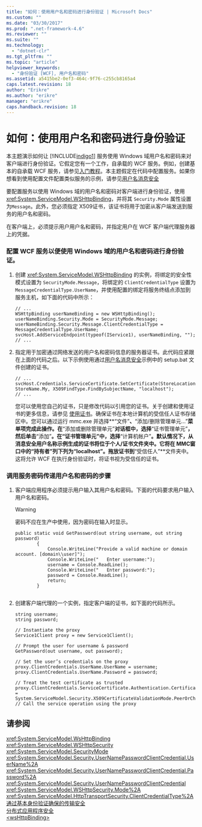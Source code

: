 ```yaml
---
title: "如何：使用用户名和密码进行身份验证 | Microsoft Docs"
ms.custom: ""
ms.date: "03/30/2017"
ms.prod: ".net-framework-4.6"
ms.reviewer: ""
ms.suite: ""
ms.technology: 
  - "dotnet-clr"
ms.tgt_pltfrm: ""
ms.topic: "article"
helpviewer_keywords: 
  - "身份验证 [WCF], 用户名和密码"
ms.assetid: a5415be2-0ef3-464c-9f76-c255cb8165a4
caps.latest.revision: 18
author: "Erikre"
ms.author: "erikre"
manager: "erikre"
caps.handback.revision: 18
---
```

# 如何：使用用户名和密码进行身份验证
本主题演示如何让 [!INCLUDE[indigo1](../../../../includes/indigo1-md.md)] 服务使用 Windows 域用户名和密码来对客户端进行身份验证。它假定您有一个工作，自承载的 WCF 服务。例如，创建基本的自承载 WCF 服务，请参见[入门教程](../../../../docs/framework/wcf/getting-started-tutorial.md)。本主题假定在代码中配置服务。如果你想看到使用配置文件配置类似服务的示例，请参见[用户名消息安全](../../../../docs/framework/wcf/samples/message-security-user-name.md)  
  
 要配置服务以使用 Windows 域的用户名和密码对客户端进行身份验证，使用 <xref:System.ServiceModel.WSHttpBinding>，并将其 `Security.Mode` 属性设置为`Message`。此外，您必须指定 X509证书，该证书将用于加密从客户端发送到服务的用户名和密码。  
  
 在客户端上，必须提示用户用户名和密码，并指定用户在 WCF 客户端代理服务器上的凭据。  
  
### 配置 WCF 服务以便使用 Windows 域的用户名和密码进行身份验证。  
  
1.  创建 <xref:System.ServiceModel.WSHttpBinding> 的实例，将绑定的安全性模式设置为 `SecurityMode.Message`，将绑定的 `ClientCredentialType` 设置为 `MessageCredentialType.UserName`，并使用配置的绑定将服务终结点添加到服务主机，如下面的代码中所示：  
  
    ```  
    // ...  
    WSHttpBinding userNameBinding = new WSHttpBinding();  
    userNameBinding.Security.Mode = SecurityMode.Message;  
    userNameBinding.Security.Message.ClientCredentialType = MessageCredentialType.UserName;  
    svcHost.AddServiceEndpoint(typeof(IService1), userNameBinding, "");  
    // ...  
    ```  
  
2.  指定用于加密通过网络发送的用户名和密码信息的服务器证书。此代码应紧跟在上面的代码之后。以下示例使用通过[用户名消息安全](../../../../docs/framework/wcf/samples/message-security-user-name.md)示例中的 setup.bat 文件创建的证书。  
  
    ```  
    // ...  
    svcHost.Credentials.ServiceCertificate.SetCertificate(StoreLocation.LocalMachine, StoreName.My, X509FindType.FindBySubjectName, "localhost");  
    // ...  
    ```  
  
     您可以使用您自己的证书，只是修改代码以引用您的证书。关于创建和使用证书的更多信息，请参见 [使用证书](../../../../docs/framework/wcf/feature-details/working-with-certificates.md)。确保证书在本地计算机的受信任人证书存储区中。您可以通过运行 mmc.exe 并选择**“文件”**、**“添加\/删除管理单元…”**菜单项完成此操作。在**“添加或删除管理单元”**对话框中，选择**“证书管理单元”**，然后单击**“添加”**。在“证书管理单元”中，选择**“计算机帐户”**。默认情况下，从消息安全用户名称示例生成的证书将位于个人\/证书文件夹中。它将在 MMC窗口中的“持有者”列下列为“localhost”。拖放证书到**“受信任人”**文件夹中。这将允许 WCF 在执行身份验证时，将证书视为受信任的证书。  
  
### 调用服务密码传递用户名和密码的步骤  
  
1.  客户端应用程序必须提示用户输入其用户名和密码。下面的代码要求用户输入用户名和密码。  
  
    > [!WARNING]
    >  密码不应在生产中使用，因为密码在输入时显示。  
  
    ```  
    public static void GetPassword(out string username, out string password)  
            {  
                Console.WriteLine("Provide a valid machine or domain account. [domain\\user]");  
                Console.WriteLine("   Enter username:");  
                username = Console.ReadLine();  
                Console.WriteLine("   Enter password:");  
                password = Console.ReadLine();             
                return;  
            }  
  
    ```  
  
2.  创建客户端代理的一个实例，指定客户端的证书，如下面的代码所示。  
  
    ```  
    string username;  
    string password;  
  
    // Instantiate the proxy  
    Service1Client proxy = new Service1Client();  
  
    // Prompt the user for username & password  
    GetPassword(out username, out password);  
  
    // Set the user’s credentials on the proxy  
    proxy.ClientCredentials.UserName.UserName = username;  
    proxy.ClientCredentials.UserName.Password = password;  
  
    // Treat the test certificate as trusted  
    proxy.ClientCredentials.ServiceCertificate.Authentication.CertificateValidationMode = System.ServiceModel.Security.X509CertificateValidationMode.PeerOrChainTrust;  
    // Call the service operation using the proxy  
    ```  
  
## 请参阅  
 <xref:System.ServiceModel.WsHttpBinding>   
 <xref:System.ServiceModel.WSHttpSecurity>   
 <xref:System.ServiceModel.SecurityMode>   
 <xref:System.ServiceModel.Security.UserNamePasswordClientCredential.UserName%2A>   
 <xref:System.ServiceModel.Security.UserNamePasswordClientCredential.Password%2A>   
 <xref:System.ServiceModel.Security.UserNamePasswordClientCredential>   
 <xref:System.ServiceModel.WSHttpSecurity.Mode%2A>   
 <xref:System.ServiceModel.HttpTransportSecurity.ClientCredentialType%2A>   
 [通过基本身份验证确保的传输安全](../../../../docs/framework/wcf/feature-details/transport-security-with-basic-authentication.md)   
 [分布式应用程序安全](../../../../docs/framework/wcf/feature-details/distributed-application-security.md)   
 [\<wsHttpBinding\>](../../../../docs/framework/configure-apps/file-schema/wcf/wshttpbinding.md)